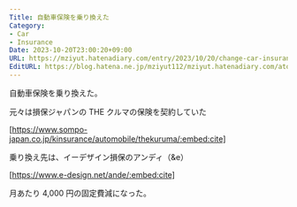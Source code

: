 ```yaml
---
Title: 自動車保険を乗り換えた
Category:
- Car
- Insurance
Date: 2023-10-20T23:00:20+09:00
URL: https://mziyut.hatenadiary.com/entry/2023/10/20/change-car-insurance/
EditURL: https://blog.hatena.ne.jp/mziyut112/mziyut.hatenadiary.com/atom/entry/6801883189080501909
---
```


自動車保険を乗り換えた。

元々は損保ジャパンの THE クルマの保険を契約していた

[https://www.sompo-japan.co.jp/kinsurance/automobile/thekuruma/:embed:cite]

乗り換え先は、イーデザイン損保のアンディ（&amp;e）


[https://www.e-design.net/ande/:embed:cite]


月あたり 4,000 円の固定費減になった。
